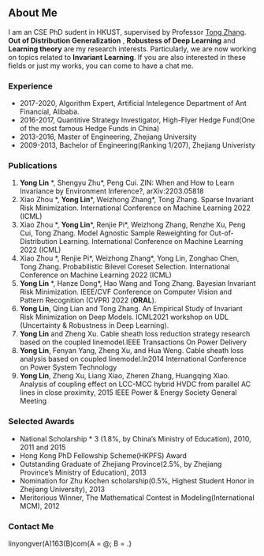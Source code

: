 ## About Me

I am an CSE PhD sudent in HKUST, supervised by Professor [Tong Zhang](http://tongzhang-ml.org/). **Out of Distribution Generalization** , **Robustess of Deep Learning** and **Learning theory** are my research interests. Particularly, we are now working on topics related to **Invariant Learning**. If you are also interested in these fields or just my works, you can come to have a chat me. 

### Experience
* 2017-2020, Algorithm Expert, Artificial Intelegence Department of Ant Financial, Alibaba.
* 2016-2017, Quantitive Strategy Investigator, High-Flyer Hedge Fund(One of the most famous Hedge Funds in China)
* 2013-2016, Master of Engineering, Zhejiang University 
* 2009-2013, Bachelor of Engineering(Ranking 1/207), Zhejiang Univeristy 

### Publications
1. **Yong Lin** \*, Shengyu Zhu\*, Peng Cui. ZIN: When and How to Learn Invariance by Environment Inference?, arXiv:2203.05818
2. Xiao Zhou \*, **Yong Lin**\*, Weizhong Zhang\*, Tong Zhang. Sparse Invariant Risk Minimization. International Conference on Machine Learning 2022 (ICML)
3. Xiao Zhou \*, **Yong Lin**\*, Renjie Pi\*, Weizhong Zhang, Renzhe Xu, Peng Cui, Tong Zhang. Model Agnostic Sample Reweighting for Out-of-Distribution Learning. International Conference on Machine Learning 2022 (ICML)
4. Xiao Zhou \*, Renjie Pi\*, Weizhong Zhang\*, Yong Lin, Zonghao Chen, Tong Zhang. Probabilistic Bilevel Coreset Selection. International Conference on Machine Learning 2022 (ICML)
5. **Yong Lin** \*, Hanze Dong\*, Hao Wang and Tong Zhang. Bayesian Invariant Risk Minimization. IEEE/CVF Conference on Computer Vision and Pattern Recognition (CVPR) 2022 (**ORAL**). 
6. **Yong Lin**, Qing Lian and Tong Zhang. An Empirical Study of Invariant Risk Minimization on Deep Models. ICML2021 workshop on UDL (Uncertainty & Robustness in Deep Learning). 
7. **Yong Lin** and Zheng Xu. Cable sheath loss reduction strategy research based on the coupled linemodel.IEEE Transactions On Power Delivery
8. **Yong Lin**, Fenyan Yang, Zheng Xu, and Hua Weng. Cable sheath loss analysis based on coupled linemodel.In2014 International Conference on Power System Technology
9. **Yong Lin**, Zheng Xu, Liang Xiao, Zheren Zhang, Huangqing Xiao. Analysis of coupling effect on LCC-MCC hybrid HVDC from parallel AC lines in close proximity, 2015 IEEE Power & Energy Society General Meeting

### Selected Awards
* National Scholarship  * 3 (1.8%, by China’s Ministry of Education), 2010, 2011 and 2015
* Hong Kong PhD Fellowship Scheme(HKPFS) Award
* Outstanding Graduate of Zhejiang Province(2.5%, by Zhejiang Province’s Ministry of Education), 2013
* Nomination for Zhu Kochen scholarship(0.5%, Highest Student Honor in Zhejiang University), 2013
* Meritorious Winner, The Mathematical Contest in Modeling(International MCM), 2012

### Contact Me
linyongver(A)163(B)com{A = @; B = .}
